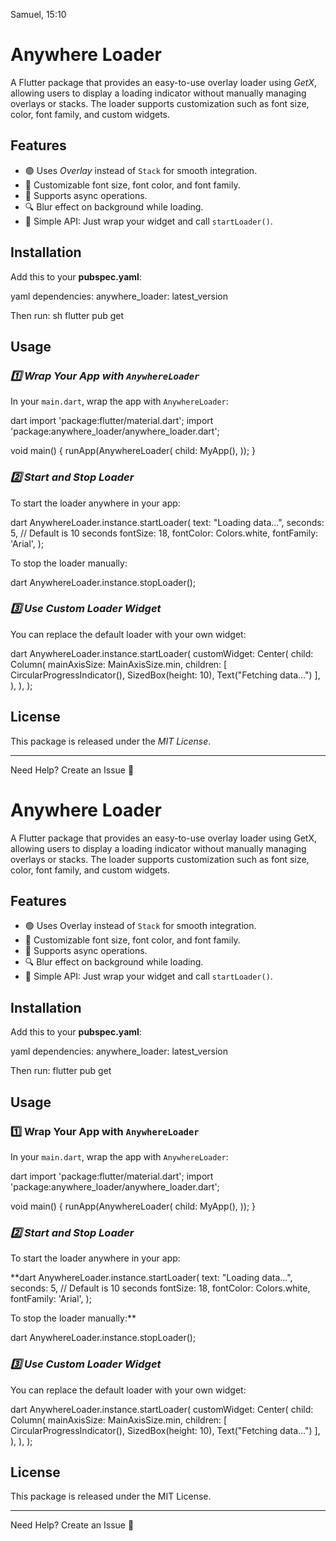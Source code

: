 Samuel, 15:10
# Anywhere Loader

A Flutter package that provides an easy-to-use overlay loader using *GetX*, allowing users to display a loading indicator without manually managing overlays or stacks. The loader supports customization such as font size, color, font family, and custom widgets.

## Features
- 🟢 Uses *Overlay* instead of `Stack` for smooth integration.
- 🎨 Customizable font size, font color, and font family.
- 🔄 Supports async operations.
- 🔍 Blur effect on background while loading.
- 🚀 Simple API: Just wrap your widget and call `startLoader()`.

## Installation

Add this to your **pubspec.yaml**:

yaml
dependencies:
anywhere_loader: latest_version


Then run:
sh
flutter pub get


## Usage

### *1️⃣ Wrap Your App with `AnywhereLoader`*

In your `main.dart`, wrap the app with `AnywhereLoader`:

dart
import 'package:flutter/material.dart';
import 'package:anywhere_loader/anywhere_loader.dart';

void main() {
runApp(AnywhereLoader(
child: MyApp(),
));
}


### *2️⃣ Start and Stop Loader*

To start the loader anywhere in your app:

dart
AnywhereLoader.instance.startLoader(
text: "Loading data...",
seconds: 5, // Default is 10 seconds
fontSize: 18,
fontColor: Colors.white,
fontFamily: 'Arial',
);


To stop the loader manually:

dart
AnywhereLoader.instance.stopLoader();


### *3️⃣ Use Custom Loader Widget*

You can replace the default loader with your own widget:

dart
AnywhereLoader.instance.startLoader(
customWidget: Center(
child: Column(
mainAxisSize: MainAxisSize.min,
children: [
CircularProgressIndicator(),
SizedBox(height: 10),
Text("Fetching data...")
],
),
),
);


## License

This package is released under the *MIT License*.

---

Need Help? Create an Issue 🚀


# Anywhere Loader

A Flutter package that provides an easy-to-use overlay loader using GetX, allowing users to display a loading indicator without manually managing overlays or stacks. The loader supports customization such as font size, color, font family, and custom widgets.

## Features
- 🟢 Uses Overlay instead of `Stack` for smooth integration.
- 🎨 Customizable font size, font color, and font family.
- 🔄 Supports async operations.
- 🔍 Blur effect on background while loading.
- 🚀 Simple API: Just wrap your widget and call `startLoader()`.

## Installation

Add this to your **pubspec.yaml**:

yaml
dependencies:
anywhere_loader: latest_version


Then run:
flutter pub get


## Usage

### 1️⃣ Wrap Your App with `AnywhereLoader`

In your `main.dart`, wrap the app with `AnywhereLoader`:

dart
import 'package:flutter/material.dart';
import 'package:anywhere_loader/anywhere_loader.dart';

void main() {
runApp(AnywhereLoader(
child: MyApp(),
));
}


### *2️⃣ Start and Stop Loader*

To start the loader anywhere in your app:

**dart
AnywhereLoader.instance.startLoader(
text: "Loading data...",
seconds: 5, // Default is 10 seconds
fontSize: 18,
fontColor: Colors.white,
fontFamily: 'Arial',
);


To stop the loader manually:**

dart
AnywhereLoader.instance.stopLoader();


### *3️⃣ Use Custom Loader Widget*

You can replace the default loader with your own widget:

dart
AnywhereLoader.instance.startLoader(
customWidget: Center(
child: Column(
mainAxisSize: MainAxisSize.min,
children: [
CircularProgressIndicator(),
SizedBox(height: 10),
Text("Fetching data...")
],
),
),
);


## License

This package is released under the MIT License.

---

Need Help? Create an Issue 🚀